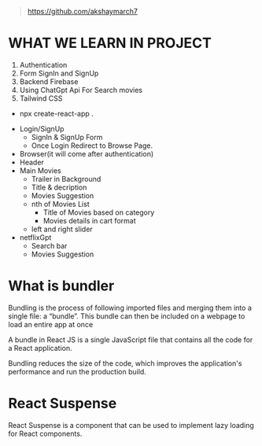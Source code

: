 <!-- REFFRANCE REPO -->
> https://github.com/akshaymarch7

# WHAT WE LEARN IN PROJECT
1. Authentication
2. Form SignIn and SignUp
3. Backend Firebase
5. Using ChatGpt Api For Search movies
6. Tailwind CSS

<!-- COMMAND AND PACKAGES -->
-  npx create-react-app .

<!-- FEATURE -->
- Login/SignUp
    - SignIn & SignUp Form
    - Once Login Redirect to Browse Page.
- Browser(it will come after authentication)
 - Header
 - Main Movies
    - Trailer in Background
    - Title & decription
    - Movies Suggestion
     - nth of Movies List 
        - Title of Movies based on category
        - Movies details in cart format
     - left and right slider
- netflixGpt
    - Search bar
    - Movies Suggestion


<!-- QA SESSION -->
# What is bundler

Bundling is the process of following imported files and merging them into a single file: a “bundle”. This bundle can then be included on a webpage to load an entire app at once

A bundle in React JS is a single JavaScript file that contains all the code for a React application.

Bundling reduces the size of the code, which improves the application's performance and run the production build.

# React Suspense
React Suspense is a component that can be used to implement lazy loading for React components.


